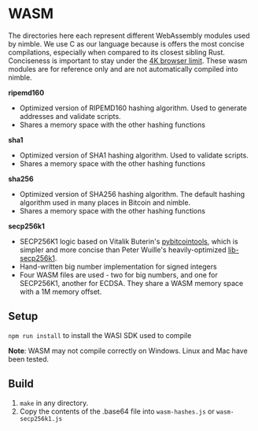 # WASM

The directories here each represent different WebAssembly modules used by nimble. We use C as our language because is offers the most concise compilations, especially when compared to its closest sibling Rust. Conciseness is important to stay under the [4K browser limit](https://github.com/w3c/ServiceWorker/issues/1499). These wasm modules are for reference only and are not automatically compiled into nimble.

**ripemd160**

- Optimized version of RIPEMD160 hashing algorithm. Used to generate addresses and validate scripts.
- Shares a memory space with the other hashing functions

**sha1**

- Optimized version of SHA1 hashing algorithm. Used to validate scripts.
- Shares a memory space with the other hashing functions

**sha256**

- Optimized version of SHA256 hashing algorithm. The default hashing algorithm used in many places in Bitcoin and nimble.
- Shares a memory space with the other hashing functions

**secp256k1**

- SECP256K1 logic based on Vitalik Buterin's [pybitcointools](https://github.com/vbuterin/pybitcointools/blob/aeb0a2bbb8bbfe421432d776c649650eaeb882a5/bitcoin/main.py), which is simpler and more concise than Peter Wuille's heavily-optimized [lib-secp256k1](https://github.com/bitcoin-core/secp256k1). 
- Hand-written big number implementation for signed integers
- Four WASM files are used - two for big numbers, and one for SECP256K1, another for ECDSA. They share a WASM memory space with a 1M memory offset.

## Setup

`npm run install` to install the WASI SDK used to compile

**Note**: WASM may not compile correctly on Windows. Linux and Mac have been tested.

## Build

1. `make` in any directory.
2. Copy the contents of the .base64 file into `wasm-hashes.js` or `wasm-secp256k1.js`
